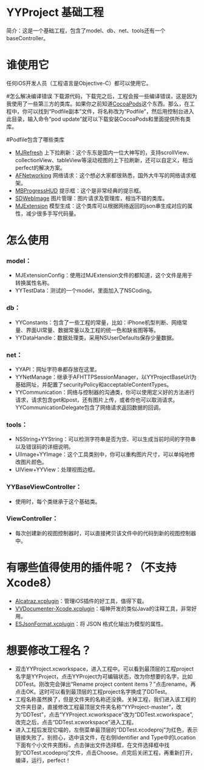 # YYProject 基础工程
简介：这是一个基础工程，包含了model、db、net、tools还有一个baseController。

# 谁使用它
任何iOS开发人员（工程语言是Objective-C）都可以使用它。

#怎么解决编译错误
下载源代码，下载完之后，工程会报一些编译错误，这是因为我使用了一些第三方的类库。如果你之前知道[CocoaPods](http://www.cocoachina.com/ios/20140107/7663.html)这个东西。那么，在工程中，你可以找到“Podfile副本”文件，将名称改为“Podfile”，然后用控制台进入此目录，输入命令“pod update”就可以下载安装CocoaPods和里面提供所有类库。

#Podfile包含了哪些类库
* [MJRefresh](https://github.com/CoderMJLee/MJRefresh) 上下拉刷新：这个东东是国内一位大神写的，支持scrollView、collectionView、tableView等滚动视图的上下拉刷新，还可以自定义，相当perfect的解决方案。
* [AFNetworking](https://github.com/AFNetworking/AFNetworking) 网络请求：这个想必大家都很熟悉，国外大牛写的网络请求框架。
* [MBProgressHUD](https://github.com/jdg/MBProgressHUD) 提示框：这个是非常经典的提示框。
* [SDWebImage](https://github.com/rs/SDWebImage) 图片管理：图片请求及管理库，相当不错的类库。
* [MJExtension](https://github.com/CoderMJLee/MJExtension) 模型生成：这个类库可以根据网络返回的json串生成对应的属性，减少很多手写代码量。


# 怎么使用 
### model：
* MJExtensionConfig：使用过MJExtension文件的都知道，这个文件是用于转换属性名称。
* YYTestData：测试的一个model，里面加入了NSCoding。

### db：
* YYConstants：包含了一些工程的常量，比如：iPhone机型判断、网络常量、界面UI常量、数据常量以及工程的统一色和缺省图等等。
* YYDataHandle：数据处理类，采用NSUserDefaults保存少量数据。

### net：
* YYAPI：网址字符串都存放在这里。
* YYNetManage：继承于AFHTTPSessionManager，以YYProjectBaseUrl为基础网址，并配置了securityPolicy和acceptableContentTypes。
* YYCommunication：网络与控制器的沟通类，你可以使用定义好的方法进行请求，请求包含get和post，还有图片上传，或者你也可以取消请求。YYCommunicationDelegate包含了网络请求返回数据的回调。

### tools：
* NSString+YYString：可以检测字符串是否为空、可以生成当前时间的字符串以及错误码的详细说明。
* UIImage+YYImage：这个工具类别中，你可以重构图片尺寸，可以单纯地修改图片颜色。
* UIView+YYView：处理视图边框。

### YYBaseViewController：
* 使用时，每个类继承于这个基础类。

### ViewController：
* 每次创建新的视图控制器时，可以直接拷贝该文件中的代码到新的视图控制器中。

# 有哪些值得使用的插件呢？（不支持Xcode8）
* [Alcatraz.xcplugin](http://blog.devtang.com/2014/03/05/use-alcatraz-to-manage-xcode-plugins/?utm_source=tuicool&utm_medium=referral)：管理iOS插件的好工具，值得下载。
* [VVDocumenter-Xcode.xcplugin]()：喵神开发的类似Java的注释工具，非常好用。
* [ESJsonFormat.xcplugin](http://www.oschina.net/p/ESJsonFormat-Xcode)：将 JSON 格式化输出为模型的属性。

# 想要修改工程名？
* 双击YYProject.xcworkspace，进入工程中。可以看到最顶层的工程project名字是YYProject，点击YYProject为可编辑状态，改为你想要的名字，比如DDTest。刚改完会弹出“Rename project content items？”点击rename。再点击OK。这时可以看到最顶层的工程project名字换成了DDTest。
* 工程名称虽然换了，但是文件夹的名称还没换。关掉工程，我们进入该工程的文件夹目录，直接修改工程最顶层文件夹名称“YYProject-master”，改为“DDTest”，点击“YYProject.xcworkspace”改为“DDTest.xcworkspace”,改完之后，点击“DDTest.xcworkspace”进入工程。
* 进入工程后发现它喵的，左侧菜单最顶层的“DDTest.xcodeproj”为红色，表示链接失败了。别担心，选中该文件，在右侧Identifier and Type中的Location下面有个小文件夹图标，点击弹出文件选择框，在文件选择框中找到“DDTest.xcodeproj”文件，点击Choose。点完后关闭工程，再重新打开，编译，运行，perfect！



